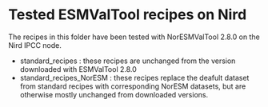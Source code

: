 # Tested ESMValTool recipes on Nird

The recipes in this folder have been tested with NorESMValTool 2.8.0 on the Nird IPCC node.

- standard_recipes : these recipes are unchanged from the version downloaded with ESMValTool 2.8.0
- standard_recipes_NorESM : these recipes replace the deafult dataset from standard recipes with corresponding NorESM datasets, but are otherwise mostly unchanged from downloaded versions. 

